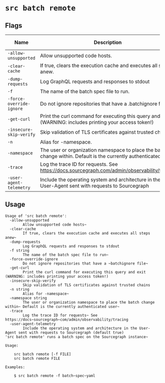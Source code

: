 # `src batch remote`


## Flags

| Name | Description | Default Value |
|------|-------------|---------------|
| `-allow-unsupported` | Allow unsupported code hosts. | `false` |
| `-clear-cache` | If true, clears the execution cache and executes all steps anew. | `false` |
| `-dump-requests` | Log GraphQL requests and responses to stdout | `false` |
| `-f` | The name of the batch spec file to run. |  |
| `-force-override-ignore` | Do not ignore repositories that have a .batchignore file. | `false` |
| `-get-curl` | Print the curl command for executing this query and exit (WARNING: includes printing your access token!) | `false` |
| `-insecure-skip-verify` | Skip validation of TLS certificates against trusted chains | `false` |
| `-n` | Alias for -namespace. |  |
| `-namespace` | The user or organization namespace to place the batch change within. Default is the currently authenticated user. |  |
| `-trace` | Log the trace ID for requests. See https://docs.sourcegraph.com/admin/observability/tracing | `false` |
| `-user-agent-telemetry` | Include the operating system and architecture in the User-Agent sent with requests to Sourcegraph | `true` |


## Usage

```
Usage of 'src batch remote':
  -allow-unsupported
    	Allow unsupported code hosts~
  -clear-cache
    	If true, clears the execution cache and executes all steps anew~
  -dump-requests
    	Log GraphQL requests and responses to stdout
  -f string
    	The name of the batch spec file to run~
  -force-override-ignore
    	Do not ignore repositories that have a ~batchignore file~
  -get-curl
    	Print the curl command for executing this query and exit (WARNING: includes printing your access token!)
  -insecure-skip-verify
    	Skip validation of TLS certificates against trusted chains
  -n string
    	Alias for -namespace~
  -namespace string
    	The user or organization namespace to place the batch change within~ Default is the currently authenticated user~
  -trace
    	Log the trace ID for requests~ See https://docs~sourcegraph~com/admin/observability/tracing
  -user-agent-telemetry
    	Include the operating system and architecture in the User-Agent sent with requests to Sourcegraph (default true)
'src batch remote' runs a batch spec on the Sourcegraph instance~

Usage:

    src batch remote [-f FILE]
    src batch remote FILE

Examples:

    $ src batch remote -f batch~spec~yaml



```
	
